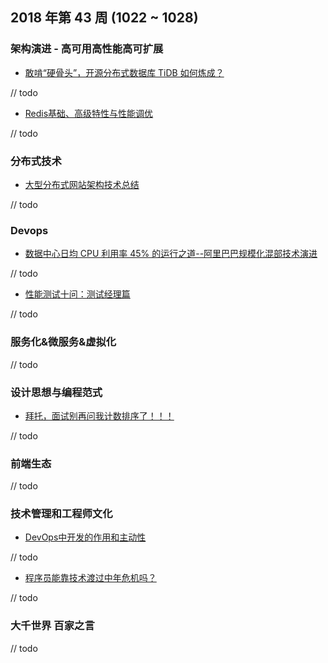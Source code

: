 
## 2018 年第 43 周 (1022 ~ 1028)

### 架构演进 - 高可用高性能高可扩展

- [敢啃“硬骨头”，开源分布式数据库 TiDB 如何炼成？](https://mp.weixin.qq.com/s/1PfElm7idJWmAMguBYQT-g)

// todo

- [Redis基础、高级特性与性能调优](https://mp.weixin.qq.com/s/zCLehkz0h371eTih-V5rQA)

// todo

### 分布式技术

- [大型分布式网站架构技术总结](https://mp.weixin.qq.com/s/N2LpIG4muesgXx6kOJkcrQ)

// todo

### Devops

- [数据中心日均 CPU 利用率 45% 的运行之道--阿里巴巴规模化混部技术演进](https://mp.weixin.qq.com/s/ATXcjyWTdOSh14wyPciSaA)

// todo

- [性能测试十问：测试经理篇](https://mp.weixin.qq.com/s/0JnJPlqBjbHjVwgrivab7w)

// todo

### 服务化&微服务&虚拟化

// todo

### 设计思想与编程范式

- [拜托，面试别再问我计数排序了！！！](https://mp.weixin.qq.com/s/KU-AUGOnLeRtE_hivl2uSA)

// todo

### 前端生态

// todo

### 技术管理和工程师文化

- [DevOps中开发的作用和主动性](https://mp.weixin.qq.com/s/0fsT73Tf8bb4Pu5QhUHUkA)

// todo

- [程序员能靠技术渡过中年危机吗？](https://mp.weixin.qq.com/s/j4iikawV-DuIcdOde5Qv8w)

// todo

### 大千世界 百家之言

// todo

